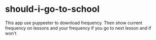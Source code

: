 # should-i-go-to-school

This app use puppeeter to download frequency.
Then show current frequency on lessons and your frequency if you go to next lesson and if won't
